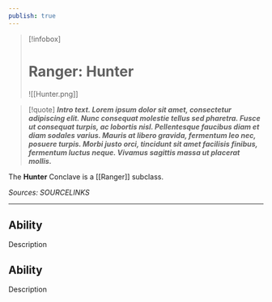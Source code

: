 ```yaml
---
publish: true
---
```

> [!infobox]
> # Ranger: Hunter
> ![[Hunter.png]]

> [!quote]
> **_Intro text. Lorem ipsum dolor sit amet, consectetur adipiscing elit. Nunc consequat molestie tellus sed pharetra. Fusce ut consequat turpis, ac lobortis nisl. Pellentesque faucibus diam et diam sodales varius. Mauris at libero gravida, fermentum leo nec, posuere turpis. Morbi justo orci, tincidunt sit amet facilisis finibus, fermentum luctus neque. Vivamus sagittis massa ut placerat mollis._**

The **Hunter** Conclave is a [[Ranger]] subclass.

*Sources: SOURCELINKS*
***
## Ability
Description
## Ability
Description